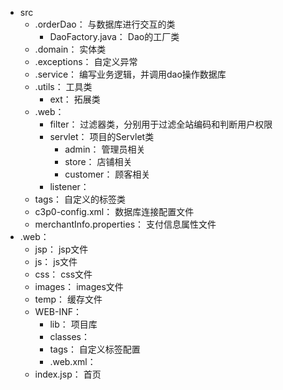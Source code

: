 * src
	* .orderDao：						与数据库进行交互的类
		* DaoFactory.java：			Dao的工厂类
	* .domain：					实体类
	* .exceptions：				自定义异常
	* .service：					编写业务逻辑，并调用dao操作数据库
	* .utils：					工具类
		* ext：						拓展类
	* .web：
		* filter：					过滤器类，分别用于过滤全站编码和判断用户权限
		* servlet：					项目的Servlet类
			* admin：					管理员相关
			* store：					店铺相关
			* customer：					顾客相关
		* listener：
	* tags：						自定义的标签类
	* c3p0-config.xml：			数据库连接配置文件
	* merchantInfo.properties：	支付信息属性文件
* .web：
	* jsp：					jsp文件
	* js：					js文件
	* css：					css文件
	* images：				images文件
	* temp：					缓存文件
	* WEB-INF：
		* lib：				项目库
		* classes：
		* tags：				自定义标签配置
		- .web.xml：
	* index.jsp：				首页
